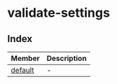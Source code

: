 # validate-settings

## Index

| Member | Description |
| :------ | :------ |
| [default](functions/default.md) | - |
